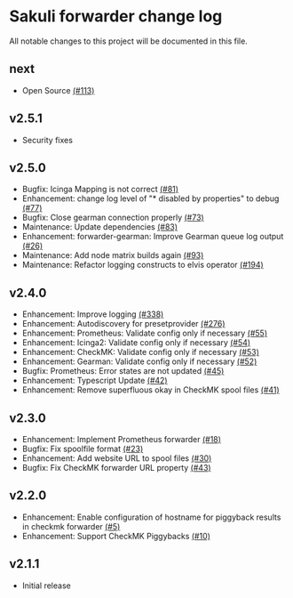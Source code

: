 # Sakuli forwarder change log

All notable changes to this project will be documented in this file.

## next

- Open Source [(#113)](https://github.com/sakuli/sakuli-enterprise-forwarder/issues/113)

## v2.5.1

- Security fixes

## v2.5.0

- Bugfix: Icinga Mapping is not correct [(#81)](https://github.com/sakuli/sakuli-enterprise-forwarder/issues/81)
- Enhancement: change log level of "* disabled by properties" to debug [(#77)](https://github.com/sakuli/sakuli-enterprise-forwarder/issues/77)
- Bugfix: Close gearman connection properly [(#73)](https://github.com/sakuli/sakuli-enterprise-forwarder/issues/73)
- Maintenance: Update dependencies [(#83)](https://github.com/sakuli/sakuli-enterprise-forwarder/issues/83)
- Enhancement: forwarder-gearman: Improve Gearman queue log output [(#26)](https://github.com/sakuli/sakuli-enterprise-forwarder/issues/26)
- Maintenance: Add node matrix builds again [(#93)](https://github.com/sakuli/sakuli-enterprise-forwarder/issues/93)
- Maintenance: Refactor logging constructs to elvis operator [(#194)](https://github.com/sakuli/sakuli/issues/194)

## v2.4.0
- Enhancement: Improve logging [(#338)](https://github.com/sakuli/sakuli/issues/338)
- Enhancement: Autodiscovery for presetprovider [(#276)](https://github.com/sakuli/sakuli/issues/276)
- Enhancement: Prometheus: Validate config only if necessary [(#55)](https://github.com/sakuli/sakuli-enterprise-forwarder/issues/55)
- Enhancement: Icinga2: Validate config only if necessary [(#54)](https://github.com/sakuli/sakuli-enterprise-forwarder/issues/54)
- Enhancement: CheckMK: Validate config only if necessary [(#53)](https://github.com/sakuli/sakuli-enterprise-forwarder/issues/53)
- Enhancement: Gearman: Validate config only if necessary [(#52)](https://github.com/sakuli/sakuli-enterprise-forwarder/issues/52)
- Bugfix: Prometheus: Error states are not updated [(#45)](https://github.com/sakuli/sakuli-enterprise-forwarder/issues/45)
- Enhancement: Typescript Update [(#42)](https://github.com/sakuli/sakuli-enterprise-forwarder/issues/42)
- Enhancement: Remove superfluous okay in CheckMK spool files [(#41)](https://github.com/sakuli/sakuli-enterprise-forwarder/issues/41)

## v2.3.0
- Enhancement: Implement Prometheus forwarder [(#18)](https://github.com/sakuli/sakuli-enterprise-forwarder/issues/18)
- Bugfix: Fix spoolfile format [(#23)](https://github.com/sakuli/sakuli-enterprise-forwarder/issues/23)
- Enhancement: Add website URL to spool files [(#30)](https://github.com/sakuli/sakuli-enterprise-forwarder/issues/30)
- Bugfix: Fix CheckMK forwarder URL property [(#43)](https://github.com/sakuli/sakuli-docker/issues/43)

## v2.2.0
- Enhancement: Enable configuration of hostname for piggyback results in checkmk forwarder [(#5)](https://github.com/sakuli/sakuli-enterprise-forwarder/issues/5)
- Enhancement: Support CheckMK Piggybacks [(#10)](https://github.com/sakuli/sakuli-enterprise-forwarder/issues/10)

## v2.1.1
- Initial release
